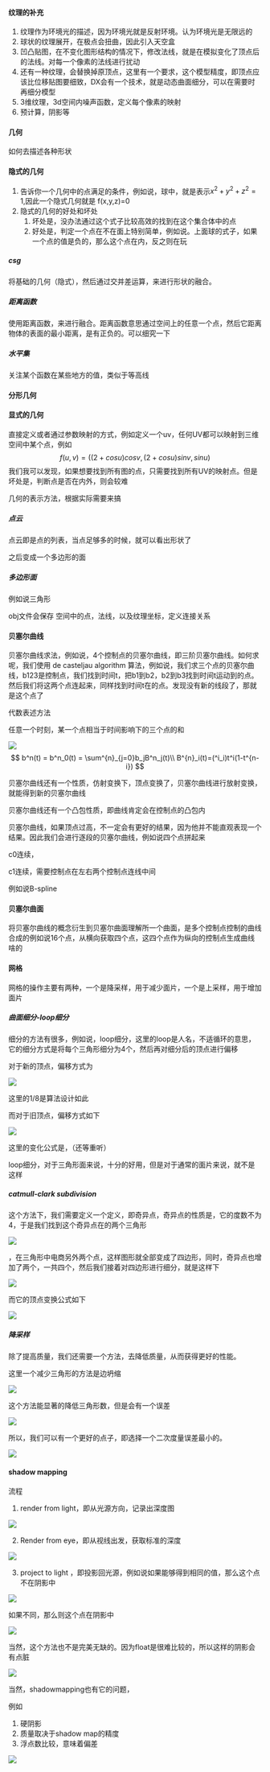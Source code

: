 #### 纹理的补充

1. 纹理作为环境光的描述，因为环境光就是反射环境。认为环境光是无限远的
2. 球状的纹理展开，在极点会扭曲，因此引入天空盒
3. 凹凸贴图，在不变化图形结构的情况下，修改法线，就是在模拟变化了顶点后的法线。对每一个像素的法线进行扰动
4. 还有一种纹理，会替换掉原顶点，这里有一个要求，这个模型精度，即顶点应该比位移贴图要细致，DX会有一个技术，就是动态曲面细分，可以在需要时再细分模型
5. 3维纹理，3d空间内噪声函数，定义每个像素的映射
6. 预计算，阴影等

#### 几何

如何去描述各种形状

#### 隐式的几何

1. 告诉你一个几何中的点满足的条件，例如说，球中，就是表示$x^2+y^2+z^2 =1$,因此一个隐式几何就是 f(x,y,z)=0
2. 隐式的几何的好处和坏处
   1. 坏处是，没办法通过这个式子比较高效的找到在这个集合体中的点
   2. 好处是，判定一个点在不在面上特别简单，例如说。上面球的式子，如果一个点的值是负的，那么这个点在内，反之则在玩

##### csg

将基础的几何（隐式），然后通过交并差运算，来进行形状的融合。

##### 距离函数

使用距离函数，来进行融合。距离函数意思通过空间上的任意一个点，然后它距离物体的表面的最小距离，是有正负的。可以细究一下

##### 水平集

关注某个函数在某些地方的值，类似于等高线

#### 分形几何



#### 显式的几何

直接定义或者通过参数映射的方式，例如定义一个uv，任何UV都可以映射到三维空间中某个点，例如
$$
f(u,v) = ((2+cosu)cosv,(2+cosu)sinv,sinu)
$$
我们我可以发现，如果想要找到所有图的点，只需要找到所有UV的映射点。但是坏处是，判断点是否在内外，则会较难

几何的表示方法，根据实际需要来搞

##### 点云

点云即是点的列表，当点足够多的时候，就可以看出形状了

之后变成一个多边形的面

##### 多边形面

例如说三角形

obj文件会保存 空间中的点，法线，以及纹理坐标，定义连接关系

#### 贝塞尔曲线

贝塞尔曲线求法，例如说，4个控制点的贝塞尔曲线，即三阶贝塞尔曲线。如何求呢，我们使用 de casteljau algorithm 算法，例如说，我们求三个点的贝塞尔曲线，b123是控制点，我们找到时间t，把b1到b2，b2到b3找到时间t运动到的点。然后我们将这两个点连起来，同样找到时间t在的点。发现没有新的线段了，那就是这个点了



代数表述方法

任意一个时刻，某一个点相当于时间影响下的三个点的和



![](algebraic-formula.png)
$$
b^n(t) = b^n_0(t) = \sum^{n}_{j=0}b_jB^n_j(t)\\
B^{n}_i(t)=(^i_i)t^i(1-t^{n-i})
$$


贝塞尔曲线还有一个性质，仿射变换下，顶点变换了，贝塞尔曲线进行放射变换，就能得到新的贝塞尔曲线

贝塞尔曲线还有一个凸包性质，即曲线肯定会在控制点的凸包内

贝塞尔曲线，如果顶点过高，不一定会有更好的结果，因为他并不能直观表现一个结果。因此我们会进行逐段的贝塞尔曲线，例如说四个点拼起来

c0连续，

c1连续，需要控制点在左右两个控制点连线中间



例如说B-spline

#### 贝塞尔曲面

将贝塞尔曲线的概念衍生到贝塞尔曲面理解所一个曲面，是多个控制点控制的曲线合成的例如说16个点，从横向获取四个点，这四个点作为纵向的控制点生成曲线啥的

#### 网格

网格的操作主要有两种，一个是降采样，用于减少面片，一个是上采样，用于增加面片

##### 曲面细分-loop细分

细分的方法有很多，例如说，loop细分，这里的loop是人名，不适循环的意思，它的细分方式是将每个三角形细分为4个，然后再对细分后的顶点进行偏移

对于新的顶点，偏移方式为

![](pianyigongshi.png)

这里的1/8是算法设计如此

而对于旧顶点，偏移方式如下

![](pianyijiu.png)

这里的变化公式是，（还等重听）

loop细分，对于三角形面来说，十分的好用，但是对于通常的面片来说，就不是这样

##### catmull-clark subdivision 

这个方法下，我们需要定义一个定义，即奇异点，奇异点的性质是，它的度数不为4，于是我们找到这个奇异点在的两个三角形

![](gengeral.png)

，在三角形中电商另外两个点，这样图形就全部变成了四边形，同时，奇异点也增加了两个，一共四个，然后我们接着对四边形进行细分，就是这样下

![](general2.png)

而它的顶点变换公式如下

![](generalpianyi.png)



##### 降采样

除了提高质量，我们还需要一个方法，去降低质量，从而获得更好的性能。

这里一个减少三角形的方法是边坍缩

![](biantiansuo.png)

这个方法能显著的降低三角形数，但是会有一个误差

![](erciduliangwucha.png)

所以，我们可以有一个更好的点子，即选择一个二次度量误差最小的。

![](bettewucha.png)

#### shadow mapping

流程 

1. render from light，即从光源方向，记录出深度图

![](smpass1.png)

2. Render from eye，即从视线出发，获取标准的深度

![](smpass2a.png)

3.  project to light ，即投影回光源，例如说如果能够得到相同的值，那么这个点不在阴影中

![](smpass2b1.png)

如果不同，那么则这个点在阴影中

![](smpass2b2.png)

当然，这个方法也不是完美无缺的。因为float是很难比较的，所以这样的阴影会有点脏

![](dirtyshadow.png)

当然，shadowmapping也有它的问题，

例如

1. 硬阴影
2. 质量取决于shadow map的精度
3. 浮点数比较，意味着偏差



![](smproblem.png)









